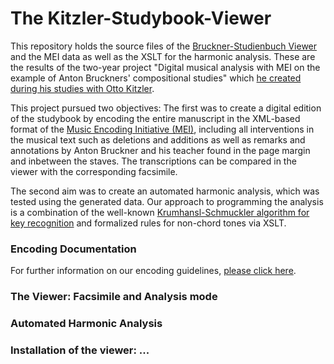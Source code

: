 # The Kitzler-Studybook-Viewer

This repository holds the source files of the [Bruckner-Studienbuch Viewer](https://apps-mufo.oeaw.ac.at/studienbuch/) and 
the MEI data as well as the XSLT for the harmonic analysis.
These are the results of the two-year project "Digital musical analysis with MEI on the example of Anton Bruckners' 
compositional studies" which [he created during his studies with Otto Kitzler](https://www.oeaw.ac.at/ikm/forschung/digital-musicology/digitale-musikanalyse-mit-mei/).

This project pursued two objectives: The first was to create a digital edition of the studybook by encoding 
the entire manuscript in the XML-based format of the [Music Encoding Initiative (MEI)](http://www.music-encoding.org), 
including all interventions in the musical text such as deletions and additions as well as remarks and annotations 
by Anton Bruckner and his teacher
found in the page margin and inbetween the staves. 
The transcriptions can be compared in the viewer with the corresponding facsimile. 

The second aim was to create an automated harmonic analysis, which was tested using the generated data. 
Our approach to programming the analysis is a combination of the well-known [Krumhansl-Schmuckler algorithm for key recognition](https://pdfs.semanticscholar.org/6426/d811de335c61a3145623718b4615a35bb51b.pdf)
and formalized rules for non-chord tones via XSLT. 

### Encoding Documentation

For further information on our encoding guidelines, [please click here](https://github.com/paavomare/Kitzler-Studienbuch-Viewer/blob/master/documentation-encoding.md).

### The Viewer: Facsimile and Analysis mode

### Automated Harmonic Analysis

### Installation of the viewer: ...


